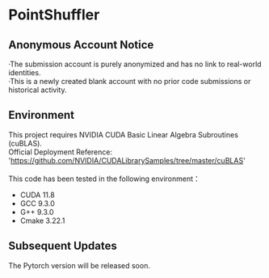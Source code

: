 # PointShuffler
##  Anonymous Account Notice
 ·The submission account is purely anonymized and has no link to real-world identities. <br>
 ·This is a newly created blank account with no prior code submissions or historical activity.
 
## Environment
This project requires NVIDIA CUDA Basic Linear Algebra Subroutines (cuBLAS). <br>
Official Deployment Reference: 'https://github.com/NVIDIA/CUDALibrarySamples/tree/master/cuBLAS' <br>
<br>
This code has been tested in the following environment：<br>
  - CUDA 11.8 <br>
  - GCC 9.3.0 <br>
  - G++ 9.3.0 <br>
  - Cmake 3.22.1 <br>

## Subsequent Updates
  The Pytorch version will be released soon.

